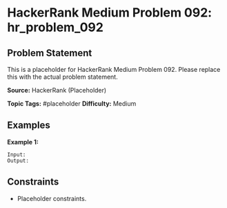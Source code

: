 # HackerRank Medium Problem 092: hr_problem_092

## Problem Statement

This is a placeholder for HackerRank Medium Problem 092.
Please replace this with the actual problem statement.

**Source:** HackerRank (Placeholder)

**Topic Tags:** #placeholder
**Difficulty:** Medium

## Examples

**Example 1:**

```
Input:
Output:
```

## Constraints

- Placeholder constraints.
